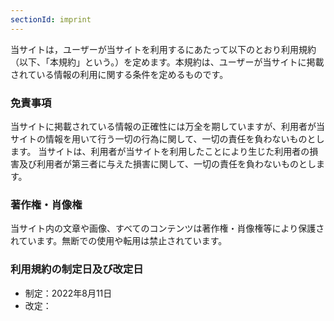 ```yaml
---
sectionId: imprint
---
```


当サイトは，ユーザーが当サイトを利用するにあたって以下のとおり利用規約（以下、「本規約」という。）を定めます。本規約は、ユーザーが当サイトに掲載されている情報の利用に関する条件を定めるものです。

### 免責事項
当サイトに掲載されている情報の正確性には万全を期していますが、利用者が当サイトの情報を用いて行う一切の行為に関して、一切の責任を負わないものとします。 当サイトは、利用者が当サイトを利用したことにより生じた利用者の損害及び利用者が第三者に与えた損害に関して、一切の責任を負わないものとします。

### 著作権・肖像権
当サイト内の文章や画像、すべてのコンテンツは著作権・肖像権等により保護されています。無断での使用や転用は禁止されています。

### 利用規約の制定日及び改定日
- 制定：2022年8月11日
- 改定：